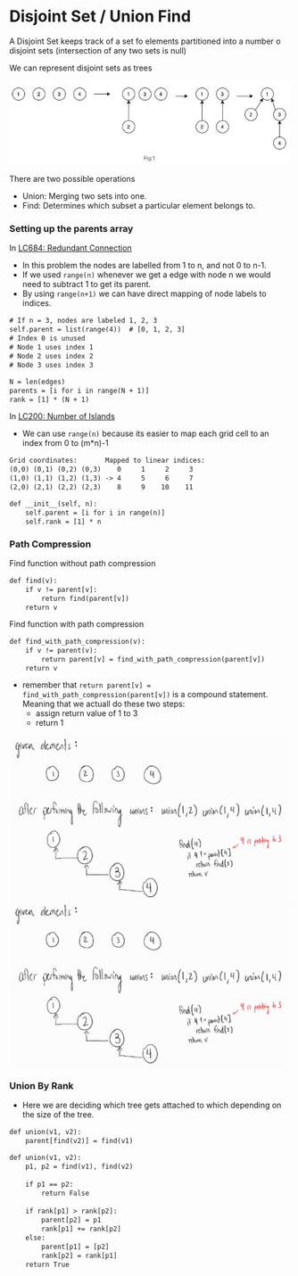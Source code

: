 # Disjoint Set / Union Find

A Disjoint Set keeps track of a set fo elements partitioned into a number o disjoint sets (intersection of any two sets is null)

We can represent disjoint sets as trees

![Image](/algorithms/union-find/assets/disjoint%20sets.JPG)

There are two possible operations
- Union: Merging two sets into one.
- Find: Determines which subset a particular element belongs to.

### Setting up the parents array

In [LC684: Redundant Connection ](https://leetcode.com/problems/redundant-connection/description/)

- In this problem the nodes are labelled from 1 to n, and not 0 to n-1.
- If we used `range(n)` whenever we get a edge with node n we would need to subtract 1 to get its parent.
- By using `range(n+1)` we can have direct mapping of node labels to indices.

```
# If n = 3, nodes are labeled 1, 2, 3
self.parent = list(range(4))  # [0, 1, 2, 3]
# Index 0 is unused
# Node 1 uses index 1
# Node 2 uses index 2
# Node 3 uses index 3
```

```
N = len(edges)
parents = [i for i in range(N + 1)]
rank = [1] * (N + 1)
```

In [LC200: Number of Islands](https://leetcode.com/problems/number-of-islands/description/)

- We can use `range(n)` because its easier to map each grid cell to an index from 0 to (m*n)-1

```
Grid coordinates:       Mapped to linear indices:
(0,0) (0,1) (0,2) (0,3)    0     1     2     3
(1,0) (1,1) (1,2) (1,3) -> 4     5     6     7
(2,0) (2,1) (2,2) (2,3)    8     9    10    11
```


```
def __init__(self, n):
    self.parent = [i for i in range(n)]
    self.rank = [1] * n
```


### Path Compression

Find function without path compression

```
def find(v):
    if v != parent[v]:
        return find(parent[v])
    return v
```

Find function with path compression

```
def find_with_path_compression(v):
    if v != parent(v):
        return parent[v] = find_with_path_compression(parent[v])
    return v
```

- remember that `return parent[v] = find_with_path_compression(parent[v])` is a compound statement. Meaning that we actuall do these two steps:
    - assign return value of 1 to 3
    - return 1

![Image](/algorithms/union-find/assets/path_compression_1.JPG)
![Image](/algorithms/union-find/assets/path_compression_1.JPG)

### Union By Rank

- Here we are deciding which tree gets attached to which depending on the size of the tree.

```
def union(v1, v2):
    parent[find(v2)] = find(v1)
```

```
def union(v1, v2):
    p1, p2 = find(v1), find(v2)
    
    if p1 == p2:
        return False
    
    if rank[p1] > rank[p2]:
        parent[p2] = p1
        rank[p1] += rank[p2]
    else:
        parent[p1] = [p2]
        rank[p2] = rank[p1]
    return True
```